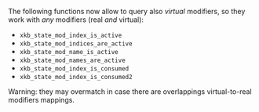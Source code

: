 The following functions now allow to query also *virtual* modifiers, so they work
with *any* modifiers (real *and* virtual):
- `xkb_state_mod_index_is_active`
- `xkb_state_mod_indices_are_active`
- `xkb_state_mod_name_is_active`
- `xkb_state_mod_names_are_active`
- `xkb_state_mod_index_is_consumed`
- `xkb_state_mod_index_is_consumed2`

Warning: they may overmatch in case there are overlappings virtual-to-real
modifiers mappings.
